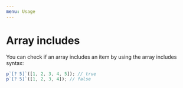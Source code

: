 ```yaml
---
menu: Usage
---
```


# Array includes

You can check if an array includes an item by using the array includes syntax:

```js
p`[? 5]`([1, 2, 3, 4, 5]); // true
p`[? 5]`([1, 2, 3, 4]); // false
```
